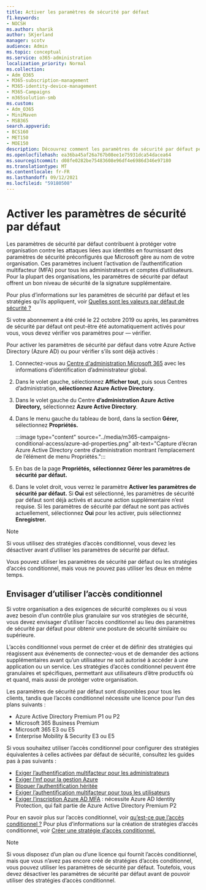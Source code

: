 ```yaml
---
title: Activer les paramètres de sécurité par défaut
f1.keywords:
- NOCSH
ms.author: sharik
author: SKjerland
manager: scotv
audience: Admin
ms.topic: conceptual
ms.service: o365-administration
localization_priority: Normal
ms.collection:
- Adm_O365
- M365-subscription-management
- M365-identity-device-management
- M365-Campaigns
- m365solution-smb
ms.custom:
- Adm_O365
- MiniMaven
- MSB365
search.appverid:
- BCS160
- MET150
- MOE150
description: Découvrez comment les paramètres de sécurité par défaut peuvent aider à protéger votre organisation contre les attaques liées aux identités en fournissant des paramètres de sécurité préconfigurés.
ms.openlocfilehash: ea36ba45af26a767b08ee1e75931dca54dacea64
ms.sourcegitcommit: d08fe0282be75483608e96df4e6986d346e97180
ms.translationtype: MT
ms.contentlocale: fr-FR
ms.lasthandoff: 09/12/2021
ms.locfileid: "59180508"
---
```

# <a name="turn-on-security-defaults"></a>Activer les paramètres de sécurité par défaut

Les paramètres de sécurité par défaut contribuent à protéger votre organisation contre les attaques liées aux identités en fournissant des paramètres de sécurité préconfigurés que Microsoft gère au nom de votre organisation. Ces paramètres incluent l’activation de l’authentification multifacteur (MFA) pour tous les administrateurs et comptes d’utilisateurs. Pour la plupart des organisations, les paramètres de sécurité par défaut offrent un bon niveau de sécurité de la signature supplémentaire.

Pour plus d’informations sur les paramètres de sécurité par défaut et les stratégies qu’ils appliquent, voir [Quelles sont les valeurs par défaut de sécurité ?](/azure/active-directory/fundamentals/concept-fundamentals-security-defaults)

Si votre abonnement a été créé le 22 octobre 2019 ou après, les paramètres de sécurité par défaut ont peut-être été automatiquement activés pour vous, vous devez vérifier vos paramètres pour &mdash; vérifier.

Pour activer les paramètres de sécurité par défaut dans votre Azure Active Directory (Azure AD) ou pour vérifier s’ils sont déjà activés :

1. Connectez-vous au <a href="https://go.microsoft.com/fwlink/p/?linkid=2024339" target="_blank">Centre d'administration Microsoft 365</a> avec les informations d’identification d’administrateur global.

2. Dans le volet gauche, sélectionnez **Afficher tout,** puis sous Centres d’administration,  **sélectionnez Azure Active Directory**.

3. Dans le volet gauche du Centre **d’administration Azure Active Directory,** sélectionnez **Azure Active Directory**.

4. Dans le menu gauche du tableau de bord, dans la section **Gérer,** sélectionnez **Propriétés.**

    :::image type="content" source="../media/m365-campaigns-conditional-access/azure-ad-properties.png" alt-text="Capture d’écran Azure Active Directory centre d’administration montrant l’emplacement de l’élément de menu Propriétés.":::

5. En bas de la page **Propriétés,** **sélectionnez Gérer les paramètres de sécurité par défaut.**

6. Dans le volet droit, vous verrez le paramètre **Activer les paramètres de sécurité par défaut.** Si **Oui** est sélectionné, les paramètres de sécurité par défaut sont déjà activés et aucune action supplémentaire n’est requise. Si les paramètres de sécurité par défaut ne sont pas activés actuellement, sélectionnez **Oui** pour les activer, puis sélectionnez **Enregistrer.**

> [!NOTE]
> Si vous utilisez des stratégies d’accès conditionnel, vous devez les désactiver avant d’utiliser les paramètres de sécurité par défaut.
>
> Vous pouvez utiliser les paramètres de sécurité par défaut ou les stratégies d’accès conditionnel, mais vous ne pouvez pas utiliser les deux en même temps.

## <a name="consider-using-conditional-access"></a>Envisager d’utiliser l’accès conditionnel

Si votre organisation a des exigences de sécurité complexes ou si vous avez besoin d’un contrôle plus granulaire sur vos stratégies de sécurité, vous devez envisager d’utiliser l’accès conditionnel au lieu des paramètres de sécurité par défaut pour obtenir une posture de sécurité similaire ou supérieure. 

L’accès conditionnel vous permet de créer et de définir des stratégies qui réagissent aux événements de connectez-vous et de demander des actions supplémentaires avant qu’un utilisateur ne soit autorisé à accéder à une application ou un service. Les stratégies d’accès conditionnel peuvent être granulaires et spécifiques, permettant aux utilisateurs d’être productifs où et quand, mais aussi de protéger votre organisation.

Les paramètres de sécurité par défaut sont disponibles pour tous les clients, tandis que l’accès conditionnel nécessite une licence pour l’un des plans suivants :

- Azure Active Directory Premium P1 ou P2
- Microsoft 365 Business Premium
- Microsoft 365 E3 ou E5
- Enterprise Mobility & Security E3 ou E5

Si vous souhaitez utiliser l’accès conditionnel pour configurer des stratégies équivalentes à celles activées par défaut de sécurité, consultez les guides pas à pas suivants :

- [Exiger l’authentification multifacteur pour les administrateurs](/azure/active-directory/conditional-access/howto-conditional-access-policy-admin-mfa)
- [Exiger l’mf pour la gestion Azure](/azure/active-directory/conditional-access/howto-conditional-access-policy-azure-management)
- [Bloquer l’authentification héritée](/azure/active-directory/conditional-access/howto-conditional-access-policy-block-legacy)
- [Exiger l’authentification multifacteur pour tous les utilisateurs](/azure/active-directory/conditional-access/howto-conditional-access-policy-all-users-mfa)
- [Exiger l’inscription Azure AD MFA](/azure/active-directory/identity-protection/howto-identity-protection-configure-mfa-policy) : nécessite Azure AD Identity Protection, qui fait partie de Azure Active Directory Premium P2

Pour en savoir plus sur l’accès conditionnel, voir [qu’est-ce que l’accès conditionnel ?](/azure/active-directory/conditional-access/overview) Pour plus d’informations sur la création de stratégies d’accès conditionnel, voir [Créer une stratégie d’accès conditionnel.](/azure/active-directory/authentication/tutorial-enable-azure-mfa#create-a-conditional-access-policy)

> [!NOTE]
> Si vous disposez d’un plan ou d’une licence qui fournit l’accès conditionnel, mais que vous n’avez pas encore créé de stratégies d’accès conditionnel, vous pouvez utiliser les paramètres de sécurité par défaut. Toutefois, vous devez désactiver les paramètres de sécurité par défaut avant de pouvoir utiliser des stratégies d’accès conditionnel.

